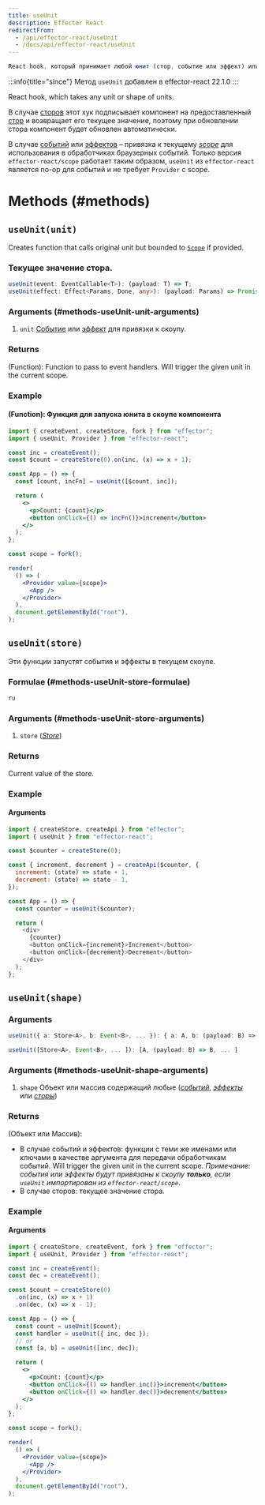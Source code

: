 ```yaml
---
title: useUnit
description: Effector React
redirectFrom:
  - /api/effector-react/useUnit
  - /docs/api/effector-react/useUnit
---
```


```ts
React hook, который принимает любой юнит (стор, событие или эффект) или любой объект с юнитами в качестве значений.
```

:::info{title="since"}
Метод `useUnit` добавлен в effector-react 22.1.0
:::

React hook, which takes any unit or shape of units.

В случае [сторов](/ru/api/effector/Store) этот хук подписывает компонент на предоставленный [стор](/ru/api/effector/Store) и возвращает его текущее значение, поэтому при обновлении стора компонент будет обновлен автоматически.

В случае [событий](/ru/api/effector/Event) или [эффектов](/ru/api/effector/Effect) – привязка к текущему [_scope_](/ru/api/effector/Scope) для использования в обработчиках браузерных событий.
Только версия `effector-react/scope` работает таким образом, `useUnit` из `effector-react` является no-op для событий и не требует `Provider` с scope.

# Methods (#methods)

## `useUnit(unit)`

Creates function that calls original unit but bounded to [`Scope`](/en/api/effector/Scope) if provided.

### Текущее значение стора.

```ts
useUnit(event: EventCallable<T>): (payload: T) => T;
useUnit(effect: Effect<Params, Done, any>): (payload: Params) => Promise<Done>;
```

### Arguments (#methods-useUnit-unit-arguments)

1. `unit` [Событие](/ru/api/effector/Event) или [эффект](/ru/api/effector/Effect) для привязки к скоупу.

### **Returns**

(Function): Function to pass to event handlers. Will trigger the given unit in the current scope.

### Example

#### (Function): Функция для запуска юнита в скоупе компонента

```jsx
import { createEvent, createStore, fork } from "effector";
import { useUnit, Provider } from "effector-react";

const inc = createEvent();
const $count = createStore(0).on(inc, (x) => x + 1);

const App = () => {
  const [count, incFn] = useUnit([$count, inc]);

  return (
    <>
      <p>Count: {count}</p>
      <button onClick={() => incFn()}>increment</button>
    </>
  );
};

const scope = fork();

render(
  () => (
    <Provider value={scope}>
      <App />
    </Provider>
  ),
  document.getElementById("root"),
);
```

## `useUnit(store)`

Эти функции запустят события и эффекты в текущем скоупе.

### Formulae (#methods-useUnit-store-formulae)

```ts
ru
```

### Arguments (#methods-useUnit-store-arguments)

1. `store` ([_Store_](/ru/api/effector/Store))

### **Returns**

Current value of the store.

### Example

#### Arguments

```js
import { createStore, createApi } from "effector";
import { useUnit } from "effector-react";

const $counter = createStore(0);

const { increment, decrement } = createApi($counter, {
  increment: (state) => state + 1,
  decrement: (state) => state - 1,
});

const App = () => {
  const counter = useUnit($counter);

  return (
    <div>
      {counter}
      <button onClick={increment}>Increment</button>
      <button onClick={decrement}>Decrement</button>
    </div>
  );
};
```

## `useUnit(shape)`

### Arguments

```ts
useUnit({ a: Store<A>, b: Event<B>, ... }): { a: A, b: (payload: B) => B; ... }

useUnit([Store<A>, Event<B>, ... ]): [A, (payload: B) => B, ... ]
```

### Arguments (#methods-useUnit-shape-arguments)

1. `shape` Объект или массив содержащий любые ([_событий_](/ru/api/effector/Event), [_эффекты_](/ru/api/effector/Effect) или [_сторы_](/ru/api/effector/Store))

### **Returns**

(Объект или Массив):

- В случае событий и эффектов: функции с теми же именами или ключами в качестве аргумента для передачи обработчикам событий. Will trigger the given unit in the current scope. _Примечание: события или эффекты будут привязаны к скоупу **только**, если `useUnit` импортирован из `effector-react/scope`_.
- В случае сторов: текущее значение стора.

### Example

#### Arguments

```jsx
import { createStore, createEvent, fork } from "effector";
import { useUnit, Provider } from "effector-react";

const inc = createEvent();
const dec = createEvent();

const $count = createStore(0)
  .on(inc, (x) => x + 1)
  .on(dec, (x) => x - 1);

const App = () => {
  const count = useUnit($count);
  const handler = useUnit({ inc, dec });
  // or
  const [a, b] = useUnit([inc, dec]);

  return (
    <>
      <p>Count: {count}</p>
      <button onClick={() => handler.inc()}>increment</button>
      <button onClick={() => handler.dec()}>decrement</button>
    </>
  );
};

const scope = fork();

render(
  () => (
    <Provider value={scope}>
      <App />
    </Provider>
  ),
  document.getElementById("root"),
);
```
